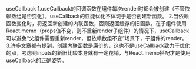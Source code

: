 useCallback
1.useCallback的回调函数在组件每次render时都会被创建（不管依赖数组是否变化），useCallback的性能优化不体现于是否创建新函数。
2.当依赖函数变化时，将返回新创建的内联函数，否则返回缓存的旧函数。在子组件使用React.memo（props值不变，则不重新render子组件）的情况下，useCallback可以避免“父组件需要重新render，但依赖数组不变”场景下，子组件的render。
3.许多文章都有提到，创建内联函数是廉价的，这也不是useCallback致力于优化的点，考虑到inputs的新旧比较本身就有一定花销，与React.memo搭配才是使用useCallback的正确姿势。
